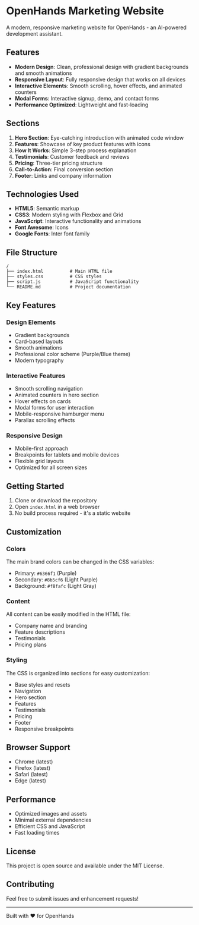 # OpenHands Marketing Website

A modern, responsive marketing website for OpenHands - an AI-powered development assistant.

## Features

- **Modern Design**: Clean, professional design with gradient backgrounds and smooth animations
- **Responsive Layout**: Fully responsive design that works on all devices
- **Interactive Elements**: Smooth scrolling, hover effects, and animated counters
- **Modal Forms**: Interactive signup, demo, and contact forms
- **Performance Optimized**: Lightweight and fast-loading

## Sections

1. **Hero Section**: Eye-catching introduction with animated code window
2. **Features**: Showcase of key product features with icons
3. **How It Works**: Simple 3-step process explanation
4. **Testimonials**: Customer feedback and reviews
5. **Pricing**: Three-tier pricing structure
6. **Call-to-Action**: Final conversion section
7. **Footer**: Links and company information

## Technologies Used

- **HTML5**: Semantic markup
- **CSS3**: Modern styling with Flexbox and Grid
- **JavaScript**: Interactive functionality and animations
- **Font Awesome**: Icons
- **Google Fonts**: Inter font family

## File Structure

```
/
├── index.html          # Main HTML file
├── styles.css          # CSS styles
├── script.js           # JavaScript functionality
└── README.md           # Project documentation
```

## Key Features

### Design Elements
- Gradient backgrounds
- Card-based layouts
- Smooth animations
- Professional color scheme (Purple/Blue theme)
- Modern typography

### Interactive Features
- Smooth scrolling navigation
- Animated counters in hero section
- Hover effects on cards
- Modal forms for user interaction
- Mobile-responsive hamburger menu
- Parallax scrolling effects

### Responsive Design
- Mobile-first approach
- Breakpoints for tablets and mobile devices
- Flexible grid layouts
- Optimized for all screen sizes

## Getting Started

1. Clone or download the repository
2. Open `index.html` in a web browser
3. No build process required - it's a static website

## Customization

### Colors
The main brand colors can be changed in the CSS variables:
- Primary: `#6366f1` (Purple)
- Secondary: `#8b5cf6` (Light Purple)
- Background: `#f8fafc` (Light Gray)

### Content
All content can be easily modified in the HTML file:
- Company name and branding
- Feature descriptions
- Testimonials
- Pricing plans

### Styling
The CSS is organized into sections for easy customization:
- Base styles and resets
- Navigation
- Hero section
- Features
- Testimonials
- Pricing
- Footer
- Responsive breakpoints

## Browser Support

- Chrome (latest)
- Firefox (latest)
- Safari (latest)
- Edge (latest)

## Performance

- Optimized images and assets
- Minimal external dependencies
- Efficient CSS and JavaScript
- Fast loading times

## License

This project is open source and available under the MIT License.

## Contributing

Feel free to submit issues and enhancement requests!

---

Built with ❤️ for OpenHands